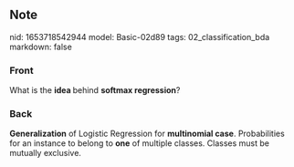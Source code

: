 ## Note
nid: 1653718542944
model: Basic-02d89
tags: 02_classification_bda
markdown: false

### Front
What is the <b>idea </b>behind <b>softmax regression</b>?

### Back
<b>Generalization</b> of Logistic Regression for <b>multinomial
case</b>. Probabilities for an instance to belong to <b>one</b> of
multiple classes. Classes must be mutually exclusive.
